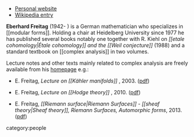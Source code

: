 
* [Personal website](http://www.rzuser.uni-heidelberg.de/~t91/)
* [Wikipedia entry](http://de.wikipedia.org/wiki/Eberhard_Freitag)


**Eberhard Freitag** (1942- ) is a German mathematician who specializes in [[modular forms]]. Holding a chair at Heidelberg University since 1977 he has published several books notably one together with R. Kiehl on _[[etale cohomology|Étale cohomology]] and the [[Weil conjecture]]_ (1988) and a standard textbook on [[complex analysis]] in two volumes.


Lecture notes and other texts mainly related to complex analysis are freely available from his [homepage](http://de.wikipedia.org/wiki/Eberhard_Freitag) e.g.:

* E. Freitag, _Lecture on [[Kähler manifolds]]_ , 2003. ([pdf](http://www.rzuser.uni-heidelberg.de/~t91/skripten/kaehler.pdf))

* E. Freitag, _Lecture on [[Hodge theory]]_ , 2010.  ([pdf](http://www.rzuser.uni-heidelberg.de/~t91/skripten/hodge.pdf))

* E. Freitag, _[[Riemann surface|Riemann Surfaces]] - [[sheaf theory|Sheaf theory]], Riemann Surfaces, Automorphic forms_, 2013. ([pdf](http://www.rzuser.uni-heidelberg.de/~t91/skripten/riemfl.pdf))

category:people